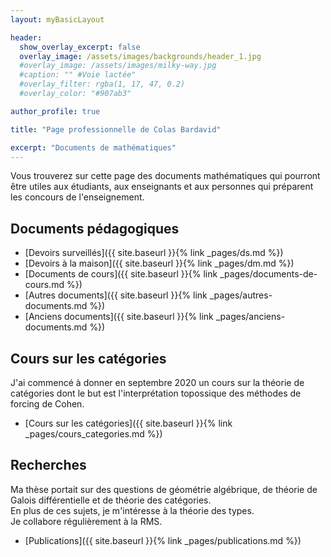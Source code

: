 ```yaml
---
layout: myBasicLayout

header:
  show_overlay_excerpt: false
  overlay_image: /assets/images/backgrounds/header_1.jpg
  #overlay_image: /assets/images/milky-way.jpg
  #caption: "" #Voie lactée"
  #overlay_filter: rgba(1, 17, 47, 0.2)
  #overlay_color: "#907ab3"

author_profile: true

title: "Page professionnelle de Colas Bardavid"

excerpt: "Documents de mathématiques"
---
```

<!--# Page professionnelle de Colas Bardavid-->
Vous trouverez sur cette page des documents mathématiques qui pourront être utiles aux étudiants, aux enseignants et aux personnes qui préparent les concours de l'enseignement.


## Documents pédagogiques
- [Devoirs surveillés]({{ site.baseurl }}{% link _pages/ds.md %})
- [Devoirs à la maison]({{ site.baseurl }}{% link _pages/dm.md %})
- [Documents de cours]({{ site.baseurl }}{% link _pages/documents-de-cours.md %})
- [Autres documents]({{ site.baseurl }}{% link _pages/autres-documents.md %})
- [Anciens documents]({{ site.baseurl }}{% link _pages/anciens-documents.md %})


## Cours sur les catégories
J'ai commencé à donner en septembre 2020 un cours sur la théorie de catégories dont le but est l'interprétation topossique des méthodes de forcing de Cohen.
- [Cours sur les catégories]({{ site.baseurl }}{% link _pages/cours_categories.md %})


## Recherches
Ma thèse portait sur des questions de géométrie algébrique, de théorie de Galois différentielle et de théorie des catégories.  
En plus de ces sujets, je m'intéresse à la théorie des types.  
Je collabore régulièrement à la RMS.  

- [Publications]({{ site.baseurl }}{% link _pages/publications.md %})

